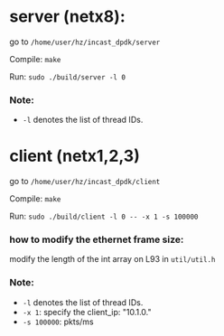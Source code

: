 # server (netx8):
go to `/home/user/hz/incast_dpdk/server`

Compile:
`make`

Run:
`sudo ./build/server -l 0`

### Note:
- `-l` denotes the list of thread IDs.


# client (netx1,2,3)
go to `/home/user/hz/incast_dpdk/client`

Compile:
`make`

Run:
`sudo ./build/client -l 0 -- -x 1 -s 100000`

### how to modify the ethernet frame size:
modify the length of the int array on L93 in `util/util.h`

### Note:
- `-l` denotes the list of thread IDs.
- `-x 1`: specify the client_ip: "10.1.0.<x>"
- `-s 100000`: pkts/ms
